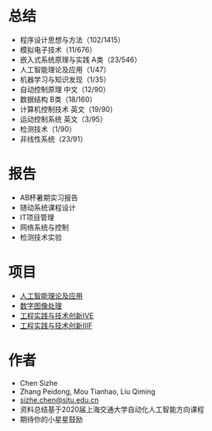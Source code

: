 # 总结
* 程序设计思想与方法（102/1415）
* 模拟电子技术（11/676）
* 嵌入式系统原理与实践 A类（23/546）
* 人工智能理论及应用（1/47）
* 机器学习与知识发现（1/35）
* 自动控制原理 中文（12/90）
* 数据结构 B类（18/160）
* 计算机控制技术 英文（19/90）
* 运动控制系统 英文（3/95）
* 检测技术（1/90）
* 非线性系统（23/91）

# 报告
* AB杯暑期实习报告
* 随动系统课程设计
* IT项目管理
* 网络系统与控制
* 检测技术实验

# 项目
* [人工智能理论及应用](https://github.com/AllenChen1998/Aspect-based-Review-Summary-Generation-with-Diversification)
* [数字图像处理](https://github.com/AllenChen1998/SJTU-Digital-Image-Processing)
* [工程实践与技术创新ⅣE](https://github.com/AllenChen1998/SJTU-4E-Automation)
* [工程实践与技术创新ⅢF](https://github.com/AllenChen1998/SJTU-3F-Automation)

# 作者
* Chen Sizhe
* Zhang Peidong, Mou Tianhao, Liu Qiming
* sizhe.chen@sjtu.edu.cn
* 资料总结基于2020届上海交通大学自动化人工智能方向课程
* 期待你的小星星鼓励
